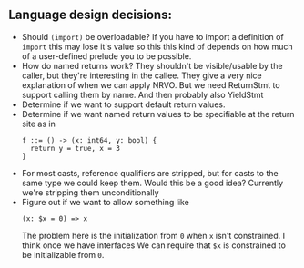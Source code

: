 ## Language design decisions:
* Should `(import)` be overloadable? If you have to import a definition of
  `import` this may lose it's value so this this kind of depends on how much of
  a user-defined prelude you to be possible.
* How do named returns work? They shouldn't be visible/usable by the caller, but
  they're interesting in the callee. They give a very nice explanation of when
  we can apply NRVO. But we need ReturnStmt to support calling them by name. And
  then probably also YieldStmt
* Determine if we want to support default return values.
* Determine if we want named return values to be specifiable at the return site as in
  ```
  f ::= () -> (x: int64, y: bool) {
    return y = true, x = 3
  }
  ```
* For most casts, reference qualifiers are stripped, but for casts to the same
  type we could keep them. Would this be a good idea? Currently we're stripping
  them unconditionally
* Figure out if we want to allow something like
  ```
  (x: $x = 0) => x
  ```
  The problem here is the initialization from `0` when `x` isn't constrained.
  I think once we have interfaces We can require that `$x` is constrained to be
  initializable from `0`.
